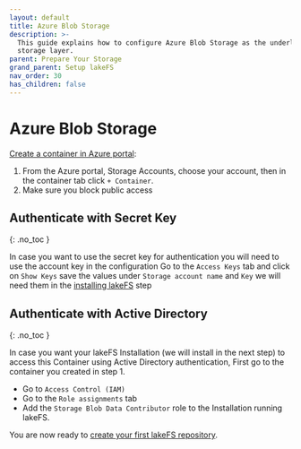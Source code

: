 ```yaml
---
layout: default
title: Azure Blob Storage
description: >-
  This guide explains how to configure Azure Blob Storage as the underlying
  storage layer.
parent: Prepare Your Storage
grand_parent: Setup lakeFS
nav_order: 30
has_children: false
---
```


# Azure Blob Storage

[Create a container in Azure portal](https://docs.microsoft.com/en-us/azure/storage/blobs/storage-quickstart-blobs-portal#create-a-container):

1. From the Azure portal, Storage Accounts, choose your account, then in the container tab click `+ Container`.
2. Make sure you block public access

## Authenticate with Secret Key

{: .no\_toc }

In case you want to use the secret key for authentication you will need to use the account key in the configuration Go to the `Access Keys` tab and click on `Show Keys` save the values under `Storage account name` and `Key` we will need them in the [installing lakeFS](https://github.com/treeverse/lakeFS/tree/edb733eaf01e4b78c3896e621a40cc0756aa3e41/docs/setup/storage/install.md) step

## Authenticate with Active Directory

{: .no\_toc }

In case you want your lakeFS Installation \(we will install in the next step\) to access this Container using Active Directory authentication, First go to the container you created in step 1.

* Go to `Access Control (IAM)`
* Go to the `Role assignments` tab
* Add the `Storage Blob Data Contributor` role to the Installation running lakeFS.

You are now ready to [create your first lakeFS repository](../create-repo.md).

